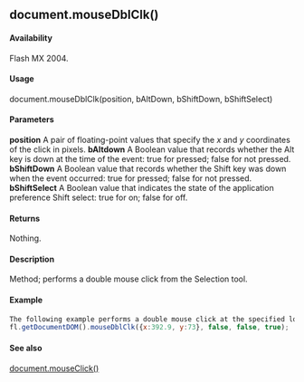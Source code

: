 ## document.mouseDblClk()

#### Availability

Flash MX 2004.

#### Usage

document.mouseDblClk(position, bAltDown, bShiftDown, bShiftSelect)

#### Parameters

**position** A pair of floating-point values that specify the *x* and *y* coordinates of the click in pixels.
**bAltdown** A Boolean value that records whether the Alt key is down at the time of the event: true for pressed; false
for not pressed.
**bShiftDown** A Boolean value that records whether the Shift key was down when the event occurred: true for pressed;
false for not pressed.
**bShiftSelect** A Boolean value that indicates the state of the application preference Shift select: true for on; false
for off.

#### Returns

Nothing.

#### Description

Method; performs a double mouse click from the Selection tool.

#### Example

```javascript
The following example performs a double mouse click at the specified location:
fl.getDocumentDOM().mouseDblClk({x:392.9, y:73}, false, false, true);

```
#### See also

[document.mouseClick()](../Document_object/docum130.md)
